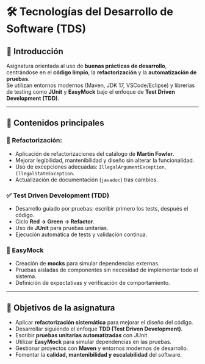 # 🛠️ Tecnologías del Desarrollo de Software (TDS)

## 📌 Introducción
Asignatura orientada al uso de **buenas prácticas de desarrollo**, centrándose en el **código limpio**, la **refactorización** y la **automatización de pruebas**.  
Se utilizan entornos modernos (Maven, JDK 17, VSCode/Eclipse) y librerías de testing como **JUnit** y **EasyMock** bajo el enfoque de **Test Driven Development (TDD)**.

---

## 🔹 Contenidos principales

### 🧹 Refactorización:
- Aplicación de refactorizaciones del catálogo de **Martin Fowler**.  
- Mejorar legibilidad, mantenibilidad y diseño sin alterar la funcionalidad.  
- Uso de excepciones adecuadas: `IllegalArgumentException`, `IllegalStateException`.  
- Actualización de documentación (`javadoc`) tras cambios.  

### ✅ Test Driven Development (TDD)
- Desarrollo guiado por pruebas: escribir primero los tests, después el código.  
- Ciclo **Red → Green → Refactor**.  
- Uso de **JUnit** para pruebas unitarias.  
- Ejecución automática de tests y validación continua.  

### 🧪 EasyMock
- Creación de **mocks** para simular dependencias externas.  
- Pruebas aisladas de componentes sin necesidad de implementar todo el sistema.  
- Definición de expectativas y verificación de comportamiento.  

---

## 🎯 Objetivos de la asignatura
- Aplicar **refactorización sistemática** para mejorar el diseño del código.  
- Desarrollar siguiendo el enfoque **TDD (Test Driven Development)**.  
- Escribir **pruebas unitarias automatizadas** con JUnit.  
- Utilizar **EasyMock** para simular dependencias en las pruebas.  
- Gestionar proyectos con **Maven** y entornos modernos de desarrollo.  
- Fomentar la **calidad, mantenibilidad y escalabilidad** del software.  
